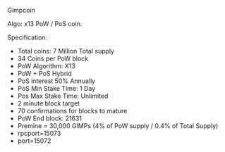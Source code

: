 
Gimpcoin 

Algo: x13 PoW / PoS coin.

Specification:
- Total coins: 7 Million Total supply
- 34 Coins per PoW block
- PoW Algorithm: X13
- PoW + PoS Hybrid
- PoS interest 50% Annually
- PoS Min Stake Time: 1 Day
- Pos Max Stake Time: Unlimited
- 2 minute block target
- 70 confirmations for blocks to mature
- PoW End block: 21631
- Premine = 30,000 GIMPs (4% of PoW supply / 0.4% of Total Supply)
- rpcport=15073
- port=15072
